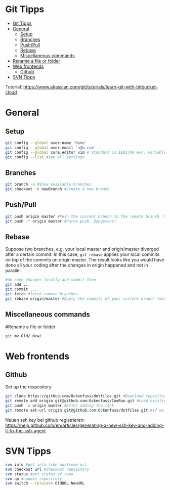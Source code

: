 # Git Tipps
<!-- @import "[TOC]" {cmd="toc" depthFrom=1 depthTo=6 orderedList=false} -->

<!-- code_chunk_output -->

- [Git Tipps](#git-tipps)
- [General](#general)
  - [Setup](#setup)
  - [Branches](#branches)
  - [Push/Pull](#pushpull)
  - [Rebase](#rebase)
  - [Miscellaneous commands](#miscellaneous-commands)
- [Rename a file or folder](#rename-a-file-or-folder)
- [Web frontends](#web-frontends)
  - [Github](#github)
- [SVN Tipps](#svn-tipps)

<!-- /code_chunk_output -->

Tutorial: https://www.atlassian.com/git/tutorials/learn-git-with-bitbucket-cloud

# General

## Setup
```bash
git config --global user.name 'Name'
git config --global user.email 'a@b.com'
git config --global core.editor vim # standard is $EDITOR evn. variable
git config --list #see all settings
```

## Branches
```bash
git branch -a #Show available branches
git checkout -b newBranch #Create a new branch
```

## Push/Pull
```bash
git push origin master #Push the current branch to the remote branch 'master' on the remote repository 'origin' ('origin' is just a name for the remote url and can be customized)
git push -f origin master #Force push. Dangerous!
```
## Rebase
Suppose two branches, e.g. your local master and origin/master diverged after a certain commit. In this case, `git rebase` applies your local commits on top of the commits on origin master. The result looks like you would have done all your coding after the changes in origin happened and not in parallel.
```bash
#do some changes locally and commit them
git add ...
git commit ...
git fetch #fetch remote branches
git rebase origin/master #Apply the commits of your current branch (master) on top of origin/master
```

## Miscellaneous commands
#Rename a file or folder
```bash
git mv Old/ New/
```




# Web frontends
## Github
Set up the respository
```bash
git clone https://github.com/Ockenfuss/dotfiles.git #Download repository from github, or alternatively:
git remote add origin git@github.com:Ockenfuss/ComRun.git #Load existing repository to github (create an empty repository there first)
git push -u origin master #After adding the link
git remote set-url origin git@github.com:Ockenfuss/dotfiles.git #if we want to change e.g. from https to ssh
```


Neuen ssh key bei github registrieren:
https://help.github.com/en/articles/generating-a-new-ssh-key-and-adding-it-to-the-ssh-agent


# SVN Tipps
```bash
svn info #get info like upstream url
svn checkout url #checkout repository
svn status #get status of repo
svn up #update repository
svn switch --relocate OldURL NewURL
```
